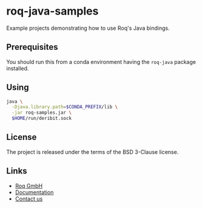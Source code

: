 # roq-java-samples

Example projects demonstrating how to use Roq's Java bindings.


## Prerequisites

You should run this from a conda environment having the `roq-java` package installed.


## Using

```bash
java \
  -Djava.library.path=$CONDA_PREFIX/lib \
  -jar roq-samples.jar \
  $HOME/run/deribit.sock
```

## License

The project is released under the terms of the BSD 3-Clause license.


## Links

* [Roq GmbH](https://roq-trading.com/)
* [Documentation](https://roq-trading.com/docs/)
* [Contact us](mailto:info@roq-trading.com)
